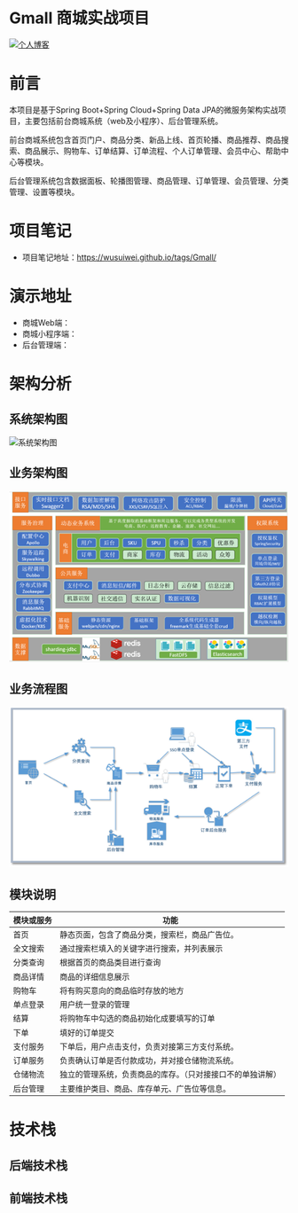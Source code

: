 # Gmall 商城实战项目

<p>
    <a href="#个人博客"><img src="http://wusuiwei.github.io" alt="个人博客"></a>
</p>

# 前言

本项目是基于Spring Boot+Spring Cloud+Spring Data JPA的微服务架构实战项目，主要包括前台商城系统（web及小程序）、后台管理系统。

前台商城系统包含首页门户、商品分类、新品上线、首页轮播、商品推荐、商品搜索、商品展示、购物车、订单结算、订单流程、个人订单管理、会员中心、帮助中心等模块。 

后台管理系统包含数据面板、轮播图管理、商品管理、订单管理、会员管理、分类管理、设置等模块。

# 项目笔记

- 项目笔记地址：https://wusuiwei.github.io/tags/Gmall/
# 演示地址
- 商城Web端：
- 商城小程序端：
- 后台管理端：
# 架构分析
## 系统架构图
![系统架构图](imgs/系统架构图.jpg)
## 业务架构图
![项目架构图](imgs/项目架构图.jpg)
## 业务流程图
![业务流程图](imgs/业务流程图.jpg)
## 模块说明
| 模块或服务 | 功能 |
| -------- | ---------------------------------------------- |
首页	|   静态页面，包含了商品分类，搜索栏，商品广告位。
全文搜索|	通过搜索栏填入的关键字进行搜索，并列表展示
分类查询|	根据首页的商品类目进行查询
商品详情|	商品的详细信息展示
购物车	|   将有购买意向的商品临时存放的地方
单点登录|	用户统一登录的管理
结算	|   将购物车中勾选的商品初始化成要填写的订单
下单	|   填好的订单提交
支付服务|	下单后，用户点击支付，负责对接第三方支付系统。
订单服务|	负责确认订单是否付款成功，并对接仓储物流系统。
仓储物流|	独立的管理系统，负责商品的库存。（只对接接口不的单独讲解）
后台管理|	主要维护类目、商品、库存单元、广告位等信息。
# 技术栈
## 后端技术栈

## 前端技术栈



